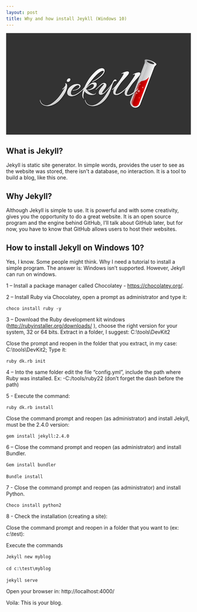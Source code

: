 ```yaml
---
layout: post
title: Why and how install Jeykll (Windows 10)
---
```

<img src="/images/posts/Jekyll.jpg" class="fit image"> 

## What is Jekyll?

Jekyll is static site generator. In simple words, provides the user to see as the website was stored, there isn't a database, no interaction. It is a tool to build a blog, like this one.

## Why Jekyll?

Although Jekyll is simple to use. It is powerful and with some creativity, gives you the opportunity to do a great website. It is an open source program and the engine behind GitHub, I’ll talk about GitHub later, but for now, you have to know that GitHub allows users to host their websites.

## How to install Jekyll on Windows 10?

Yes, I know. Some people might think. Why I need a tutorial to install a simple program. The answer is: Windows isn’t supported. However, Jekyll can run on windows.

1 – Install a package manager called Chocolatey - https://chocolatey.org/.

2 – Install Ruby via Chocolatey, open a prompt as administrator and type it: 

	choco install ruby -y  

3 – Download the Ruby development kit windows (http://rubyinstaller.org/downloads/ ), choose the right version for your system, 32 or 64 bits. Extract in a folder, I suggest: C:\tools\DevKit2

Close the prompt and reopen in the folder that you extract, in my case: C:\tools\DevKit2; Type it: 

	ruby dk.rb init

4 – Into the same folder edit the file “config.yml”, include the path where Ruby was installed. Ex: -C:/tools/ruby22 (don’t forget the dash before the path)

5 - Execute the command: 

	ruby dk.rb install

Close the command prompt and reopen (as administrator) and install Jekyll, must be the 2.4.0 version:

	gem install jekyll:2.4.0
	
6 – Close the command prompt and reopen (as administrator) and install Bundler.

	Gem install bundler
	
	Bundle install
	
7 - Close the command prompt and reopen (as administrator) and install Python.

	Choco install python2

8 -  Check the installation (creating a site):

Close the command prompt and reopen in a folder that you want to (ex: c:\test\):

Execute the commands

	Jekyll new myblog
	
	cd c:\test\myblog
	
	jekyll serve
	
Open your browser in: http://localhost:4000/
	
Voila: This is your blog.
